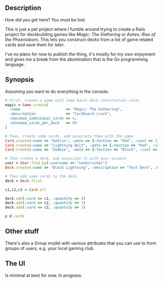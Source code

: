 ## Description
How did you get here? You must be lost.

This is just a pet project where I fumble around trying to create a Rails
project for deckbuilding games like *Magic: The Gathering* or *Ashes: Rise of
the Phoenixborn*. This lets you construct decks from a list of game related
cards and save them for later.

I've no plans for now to publish the thing, it's mostly for my own enjoyment
and gives me a break from the abomination that is the Go programming language.

## Synopsis

Assuming you want to do everything in the console:

```ruby
# First, create a game with some basic deck construction rules
magic = Game.create(
  :name                     => "Magic: The Gathering",
  :description              => "Cardboard crack",
  :maximum_individual_cards => 4,
  :minimum_cards_per_deck   => 60
)

# Then, create some cards, and associate them with the game
Card.create(:name => "Goblin", :data => {:faction => "Red", :cost => 1}, :game => magic)
Card.create(:name => "Lightning Bolt", :data => {:faction => "Red", :cost => 1}, :game => magic)
Card.create(:name => "Zombie", :data => {:faction => "Black", :cost => 1}, :game => magic)

# Then create a deck, and associate it with your account
user = User.find_by(:username => "noobcrusher")
Deck.create(:name => "Black Lightning", :description => "Test Deck", :user => user)

# Then add some cards to the deck
deck = Deck.first

c1,c2,c3 = Card.all

deck.add(:card => c1, :quantity => 4)
deck.add(:card => c2, :quantity => 2)
deck.add(:card => c3, :quantity => 3)

p d.cards
```

## Other stuff

There's also a Group model with various attributes that you can use
to form groups of users, e.g. your local gaming club.

## The UI

Is minimal at best for now. In progress.
